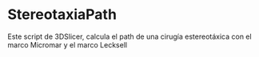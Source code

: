 # StereotaxiaPath
Este script de 3DSlicer, calcula el path de una cirugía estereotáxica 
con el marco Micromar y el marco Lecksell
